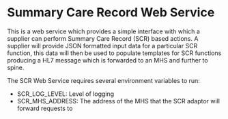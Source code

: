 # Summary Care Record Web Service
 This is a web service which provides a simple interface with which 
a supplier can perform Summary Care Record (SCR) based actions. A supplier will provide JSON formatted input data 
for a particular SCR function, this data will then be used to populate templates for SCR functions producing
 a HL7 message which is forwarded to an MHS and further to spine.
 
The SCR Web Service requires several environment variables to run:

* SCR_LOG_LEVEL: Level of logging 
* SCR_MHS_ADDRESS: The address of the MHS that the SCR adaptor will forward requests to
